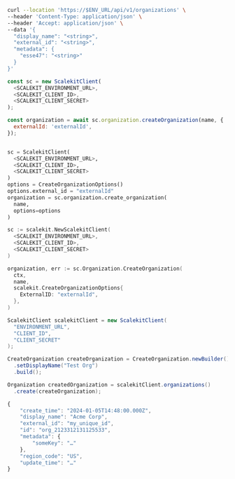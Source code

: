 <CodeWithHeader method="post" endpoint="/api/v1/organizations">
<Tabs groupId="tech-stack" querystring>
<TabItem value="curl" label="cURL">

```bash showLineNumbers
curl --location 'https://$ENV_URL/api/v1/organizations' \
--header 'Content-Type: application/json' \
--header 'Accept: application/json' \
--data '{
  "display_name": "<string>",
  "external_id": "<string>",
  "metadata": {
    "esse47": "<string>"
  }
}'
```

</TabItem>
<TabItem value="nodejs" label="Node.js">

```js showLineNumbers
const sc = new ScalekitClient(
  <SCALEKIT_ENVIRONMENT_URL>,
  <SCALEKIT_CLIENT_ID>,
  <SCALEKIT_CLIENT_SECRET>
);

const organization = await sc.organization.createOrganization(name, {
  externalId: 'externalId',
});
```

</TabItem>
<TabItem value="py" label="Python">

```python showLineNumbers

sc = ScalekitClient(
  <SCALEKIT_ENVIRONMENT_URL>,
  <SCALEKIT_CLIENT_ID>,
  <SCALEKIT_CLIENT_SECRET>
)
options = CreateOrganizationOptions()
options.external_id = "externalId"
organization = sc.organization.create_organization(
  name,
  options=options
)
```

</TabItem>
<TabItem value="golang" label="Go">

```go showLineNumbers
sc := scalekit.NewScalekitClient(
  <SCALEKIT_ENVIRONMENT_URL>,
  <SCALEKIT_CLIENT_ID>,
  <SCALEKIT_CLIENT_SECRET>
)

organization, err := sc.Organization.CreateOrganization(
  ctx,
  name,
  scalekit.CreateOrganizationOptions{
    ExternalID: "externalId",
  },
)
```

</TabItem>

<TabItem value="java" label="Java">

```java showLineNumbers
ScalekitClient scalekitClient = new ScalekitClient(
  "ENVIRONMENT_URL",
  "CLIENT_ID",
  "CLIENT_SECRET"
);

CreateOrganization createOrganization = CreateOrganization.newBuilder()
  .setDisplayName("Test Org")
  .build();

Organization createdOrganization = scalekitClient.organizations()
  .create(createOrganization);
```

</TabItem>
</Tabs>
</CodeWithHeader>
<CodeWithHeader title="Response">

```js
{
    "create_time": "2024-01-05T14:48:00.000Z",
    "display_name": "Acme Corp",
    "external_id": "my_unique_id",
    "id": "org_2123312131125533",
    "metadata": {
        "someKey": "…"
    },
    "region_code": "US",
    "update_time": "…"
}
```

</CodeWithHeader>
